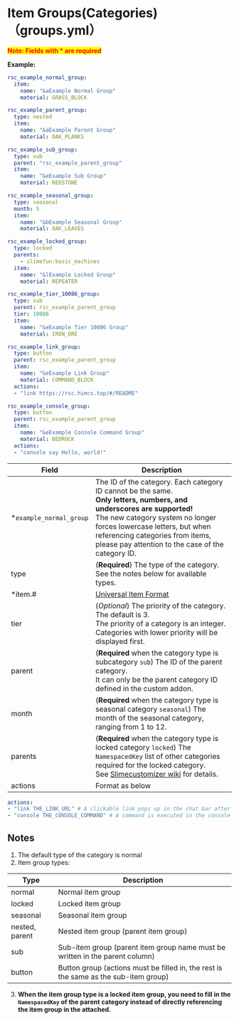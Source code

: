 # Item Groups(Categories)（groups.yml）

<mark style="color:red;">**Note: Fields with * are required**</mark>

**Example:**

```yaml
rsc_example_normal_group:
  item:
    name: "&aExample Normal Group"
    material: GRASS_BLOCK

rsc_example_parent_group:
  type: nested
  item:
    name: "&aExample Parent Group"
    material: OAK_PLANKS

rsc_example_sub_group:
  type: sub
  parent: "rsc_example_parent_group"
  item:
    name: "&eExample Sub Group"
    material: REDSTONE

rsc_example_seasonal_group:
  type: seasonal
  month: 5
  item:
    name: "&bExample Seasonal Group"
    material: OAK_LEAVES

rsc_example_locked_group:
  type: locked
  parents:
    - slimefun:basic_machines
  item:
    name: "&lExample Locked Group"
    material: REPEATER

rsc_example_tier_10086_group:
  type: sub
  parent: rsc_example_parent_group
  tier: 10086
  item:
    name: "&eExample Tier 10086 Group"
    material: IRON_ORE

rsc_example_link_group:
  type: button
  parent: rsc_example_parent_group
  item:
    name: "&eExample Link Group"
    material: COMMAND_BLOCK
  actions:
  - "link https://rsc.himcs.top/#/README"

rsc_example_console_group:
  type: button
  parent: rsc_example_parent_group
  item:
    name: "&eExample Console Command Group"
    material: BEDROCK
  actions:
  - "console say Hello, world!"

```

| Field                    | Description                                                                                                                                                                                                                                                                                |
|--------------------------|--------------------------------------------------------------------------------------------------------------------------------------------------------------------------------------------------------------------------------------------------------------------------------------------|
| \*`example_normal_group` | The ID of the category. Each category ID cannot be the same. <br>**Only letters, numbers, and underscores are supported!**<br>The new category system no longer forces lowercase letters, but when referencing categories from items, please pay attention to the case of the category ID. |
| type                     | (**Required**) The type of the category. See the notes below for available types.                                                                                                                                                                                                          |
| \*item.#                 | [Universal Item Format](../en-us/format/universal-item-format.md)                                                                                                                                                                                                                                | Optionally add `modelId`, `lore`, `glow`, etc. |
| tier                     | (*Optional*) The priority of the category. The default is 3. <br>The priority of a category is an integer. Categories with lower priority will be displayed first.                                                                                                                         |
| parent                   | (**Required** when the category type is subcategory `sub`) The ID of the parent category. <br>It can only be the parent category ID defined in the custom addon.                                                                                                                      |
| month                    | (**Required** when the category type is seasonal category `seasonal`) The month of the seasonal category, ranging from 1 to 12.                                                                                                                                                            |
| parents                  | (**Required** when the category type is locked category `locked`) The `NamespacedKey` list of other categories required for the locked category. <br>See [Slimecustomizer wiki](https://slimefun-addons-wiki.guizhanss.cn/slime-customizer/Categories) for details.                        |
| actions                  | Format as below                                                                                                                                                                                                                                                                            |

```yaml
actions:
- "link THE_LINK_URL" # A clickable link pops up in the chat bar after the player clicks on this category
- "console THE_CONSOLE_COMMAND" # A command is executed in the console after the player clicks on this category
```

## Notes

1. The default type of the category is normal
2. Item group types:

| Type | Description |
| -------------- | ---------------------- |
| normal | Normal item group |
| locked | Locked item group |
| seasonal | Seasonal item group |
| nested, parent | Nested item group (parent item group) |
| sub | Sub-item group (parent item group name must be written in the parent column) |
| button | Button group (actions must be filled in, the rest is the same as the sub-item group) |

3. **When the item group type is a locked item group, you need to fill in the **`NamespacedKey`** of the parent category instead of directly referencing the item group in the attached.**
